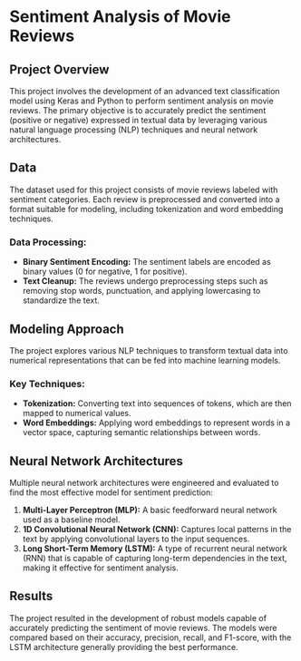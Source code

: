 # Sentiment Analysis of Movie Reviews

## Project Overview
This project involves the development of an advanced text classification model using Keras and Python to perform sentiment analysis on movie reviews. The primary objective is to accurately predict the sentiment (positive or negative) expressed in textual data by leveraging various natural language processing (NLP) techniques and neural network architectures.

## Data
The dataset used for this project consists of movie reviews labeled with sentiment categories. Each review is preprocessed and converted into a format suitable for modeling, including tokenization and word embedding techniques.

### Data Processing:
- **Binary Sentiment Encoding:** The sentiment labels are encoded as binary values (0 for negative, 1 for positive).
- **Text Cleanup:** The reviews undergo preprocessing steps such as removing stop words, punctuation, and applying lowercasing to standardize the text.

## Modeling Approach
The project explores various NLP techniques to transform textual data into numerical representations that can be fed into machine learning models. 

### Key Techniques:
- **Tokenization:** Converting text into sequences of tokens, which are then mapped to numerical values.
- **Word Embeddings:** Applying word embeddings to represent words in a vector space, capturing semantic relationships between words.

## Neural Network Architectures
Multiple neural network architectures were engineered and evaluated to find the most effective model for sentiment prediction:

1. **Multi-Layer Perceptron (MLP):** A basic feedforward neural network used as a baseline model.
2. **1D Convolutional Neural Network (CNN):** Captures local patterns in the text by applying convolutional layers to the input sequences.
3. **Long Short-Term Memory (LSTM):** A type of recurrent neural network (RNN) that is capable of capturing long-term dependencies in the text, making it effective for sentiment analysis.

## Results
The project resulted in the development of robust models capable of accurately predicting the sentiment of movie reviews. The models were compared based on their accuracy, precision, recall, and F1-score, with the LSTM architecture generally providing the best performance.
